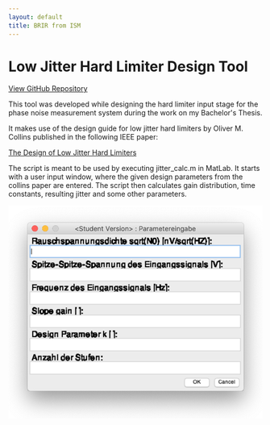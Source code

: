 ```yaml
---
layout: default
title: BRIR from ISM
---
```

# Low Jitter Hard Limiter Design Tool

<a id="forkme_banner" href="https://github.com/BorisJung/Low_Jitter_Hard_Limiter_Design_Tool#low-jitter-hard-limiter-design-tool">View GitHub Repository</a>

This tool was developed while designing the hard limiter input stage for the phase noise measurement system during the work on my Bachelor's Thesis.

It makes use of the design guide for low jitter hard limiters by Oliver M. Collins published in the following IEEE paper:

[The Design of Low Jitter Hard Limiters](https://ieeexplore.ieee.org/document/494304)

The script is meant to be used by executing jitter_calc.m in MatLab. It starts with a user input window, where the given design parameters from the collins paper are entered. The script then calculates gain distribution, time constants, resulting jitter and some other parameters.


![inputDlg_pic](https://github.com/BorisJung/Low_Jitter_Hard_Limiter_Design_Tool/blob/master/pics/limiterCalc.png?raw=true)

